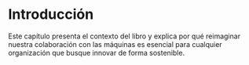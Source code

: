 # Introducción

Este capítulo presenta el contexto del libro y explica por qué reimaginar nuestra colaboración con las máquinas es esencial para cualquier organización que busque innovar de forma sostenible.
